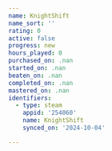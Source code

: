 ```yaml
---
name: KnightShift
name_sort: ''
rating: 0
active: false
progress: new
hours_played: 0
purchased_on: .nan
started_on: .nan
beaten_on: .nan
completed_on: .nan
mastered_on: .nan
identifiers:
  - type: steam
    appid: '254060'
    name: KnightShift
    synced_on: '2024-10-04'

---
```

